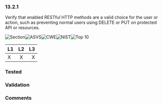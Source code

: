 ### 13.2.1 
Verify that enabled RESTful HTTP methods are a valid choice for the user or action, such as preventing normal users using DELETE or PUT on protected API or resources.

![Section](https://img.shields.io/badge/V13-green.svg)![ASVS](https://img.shields.io/badge/ASVS-13.2.1-blue.svg)![CWE](https://img.shields.io/badge/CWE--red.svg)![NIST](https://img.shields.io/badge/NIST--important.svg)![Top 10](https://img.shields.io/badge/--lightgray.svg)

| L1| L2| L3|
| --|:--:|-:|
| X | X | X |

### Tested

### Validation

### Comments

        